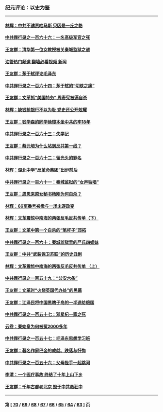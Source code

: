 ### 纪元评论：以史为鉴
---
#### [林辉：中共不谴责哈马斯 只因是一丘之貉](../../pages/nsc1028/n14094661.md?10150330) 
#### [中共罪行录之一百六十六：一名高级军官之死](../../pages/nsc1028/n14093625.md?10150330) 
#### [王友群：清华第一位女教授被关秦城监狱之谜](../../pages/nsc1028/n14093343.md?10150330) 
#### [油管热门频道 翻墙必看视频 新闻](ok?10150330)
#### [王友群：茅于轼评论毛泽东](../../pages/nsc1028/n14092488.md?10150330) 
#### [中共罪行录之一百六十四：茅于轼的“切肤之痛”](../../pages/nsc1028/n14090183.md?10150330) 
#### [王友群：文革抓“美国特务” 周寿宪被逼自杀](../../pages/nsc1028/n14089941.md?10150330) 
#### [林辉：缺钱抢银行不以为耻 党史还公开炫耀](../../pages/nsc1028/n14089054.md?10150330) 
#### [王友群：钱学森的同学徐璋本坐中共的牢18年](../../pages/nsc1028/n14089123.md?10150330) 
#### [中共罪行录之一百六十三：失学记](../../pages/nsc1028/n14087784.md?10150330) 
#### [王友群：蔡元培为什么站到反共第一线？](../../pages/nsc1028/n14086128.md?10150330) 
#### [中共罪行录之一百六十二：留光头的罪名](../../pages/nsc1028/n14083151.md?10150330) 
#### [林辉：湖北中学“反革命集团”出炉前后](../../pages/nsc1028/n14082585.md?10150330) 
#### [中共罪行录之一百六十一：秦城监狱的“女声独唱”](../../pages/nsc1028/n14079090.md?10150330) 
#### [王友群：周恩来原女秘书杨刚为何自杀？](../../pages/nsc1028/n14078084.md?10150330) 
#### [林辉：66军番号被撤与一场未遂政变](../../pages/nsc1028/n14078024.md?10150330) 
#### [林辉：文革震惊中南海的两张反毛反共传单（下）](../../pages/nsc1028/n14076376.md?10150330) 
#### [王友群：文革中第一个自杀的“笔杆子”邓拓](../../pages/nsc1028/n14075736.md?10150330) 
#### [中共罪行录之一百六十：秦城监狱里的严氏四姐妹](../../pages/nsc1028/n14074881.md?10150330) 
#### [王友群：中共“武装保卫苏联”的历史丑剧](../../pages/nsc1028/n14074106.md?10150330) 
#### [林辉：文革震惊中南海的两张反毛反共传单 （上）](../../pages/nsc1028/n14073140.md?10150330) 
#### [中共罪行录之一百五十九：“公安六条”](../../pages/nsc1028/n14071344.md?10150330) 
#### [王友群：文革时“火烧英国代办处”的黑幕](../../pages/nsc1028/n14070603.md?10150330) 
#### [王友群：江泽民将中国黑瞎子岛的一半送给俄国](../../pages/nsc1028/n14069964.md?10150330) 
#### [中共罪行录之一百五十七：邓星杞一家之死](../../pages/nsc1028/n14069475.md?10150330) 
#### [云卷：秦始皇为何被冤2000多年](../../pages/nsc1028/n14068423.md?10150330) 
#### [中共罪行录之一百五十七：毛泽东思想学习班](../../pages/nsc1028/n14067273.md?10150330) 
#### [王友群：著名作家巴金的成就、跌落与忏悔](../../pages/nsc1028/n14064433.md?10150330) 
#### [中共罪行录之一百五十六：父母拴手一起跳河](../../pages/nsc1028/n14063788.md?10150330) 
#### [李清：一个医疗事故 终结了十年上山下乡](../../pages/nsc1028/n14062776.md?10150330) 
#### [王友群：千年古都老北京 毁于中共愚狂中](../../pages/nsc1028/n14061802.md?10150330) 

---
#### 第 [ [70](./70.md?10150330) / [69](./69.md?10150330) / [68](./68.md?10150330) / [67](./67.md?10150330) / [66](./66.md?10150330) / [65](./65.md?10150330) / [64](./64.md?10150330) / [63](./63.md?10150330) ] 页
